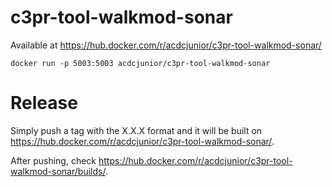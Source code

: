 # c3pr-tool-walkmod-sonar

Available at https://hub.docker.com/r/acdcjunior/c3pr-tool-walkmod-sonar/

    docker run -p 5003:5003 acdcjunior/c3pr-tool-walkmod-sonar
    
# Release

Simply push a tag with the X.X.X format and it will be built on
 https://hub.docker.com/r/acdcjunior/c3pr-tool-walkmod-sonar/.
 
After pushing, check https://hub.docker.com/r/acdcjunior/c3pr-tool-walkmod-sonar/builds/.